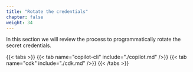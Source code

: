 ```yaml
---
title: "Rotate the credentials"
chapter: false
weight: 34
---
```


In this section we will review the process to programmatically rotate the secret credentials.

{{< tabs >}}
{{< tab name="copilot-cli" include="./copilot.md" />}}
{{< tab name="cdk" include="./cdk.md" />}}
{{< /tabs >}}